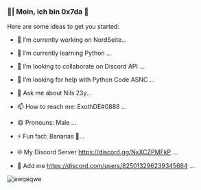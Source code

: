 ### 🤠| Moin, ich bin 0x7da 👋
Here are some ideas to get you started:

- 🔭 I’m currently working on NordSeite...
- 🌱 I’m currently learning Python ...
- 👯 I’m looking to collaborate on Discord API ...
- 🤔 I’m looking for help with Python Code ASNC ...
- 💬 Ask me about Nils 23y...
- 📫 How to reach me: ExothDE#0888 ...
- 😄 Pronouns: Male ...
- ⚡ Fun fact: Bananas 🤣...
- 🌐 My Discord Server https://discord.gg/NxXCZPMFkP ...

- 💙 Add me https://discord.com/users/825013296239345664 ...


![ewqeqwe](https://user-images.githubusercontent.com/38230414/151935379-21242cfc-c15b-4f3e-a385-d1a4fc68d197.png)
